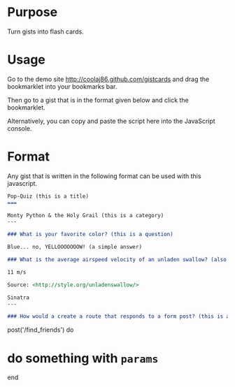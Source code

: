 Purpose
===

Turn gists into flash cards.

Usage
===

Go to the demo site <http://coolaj86.github.com/gistcards> and drag the bookmarklet into your bookmarks bar.

Then go to a gist that is in the format given below and click the bookmarklet.

Alternatively, you can copy and paste the script here into the JavaScript console.

Format
===

Any gist that is written in the following format can be used with this javascript.

```markdown
Pop-Quiz (this is a title)
===

Monty Python & the Holy Grail (this is a category)
---

### What is your favorite color? (this is a question)

Blue... no, YELLOOOOOOOW! (a simple answer)

### What is the average airspeed velocity of an unladen swallow? (also a question)

11 m/s

Source: <http://style.org/unladenswallow/>

Sinatra
---

### How would a create a route that responds to a form post? (this is a question)

```
post('/find_friends') do
  # do something with `params`
end
```
```
